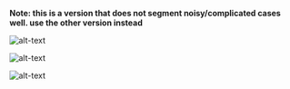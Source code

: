 **Note: this is a version that does not segment noisy/complicated cases well. use the other version instead**


![alt-text](https://github.com/alihashmiii/UNet-Segmentation-Wolfram/blob/master/for%20ReadME/1.png)

![alt-text](https://github.com/alihashmiii/UNet-Segmentation-Wolfram/blob/master/for%20ReadME/2.png)

![alt-text](https://github.com/alihashmiii/UNet-Segmentation-Wolfram/blob/master/for%20ReadME/3.png)

